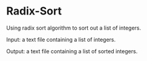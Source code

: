 # Radix-Sort
Using radix sort algorithm to sort out a list of integers.

Input: a text file containing a list of integers.

Output: a text file containing a list of sorted integers.
